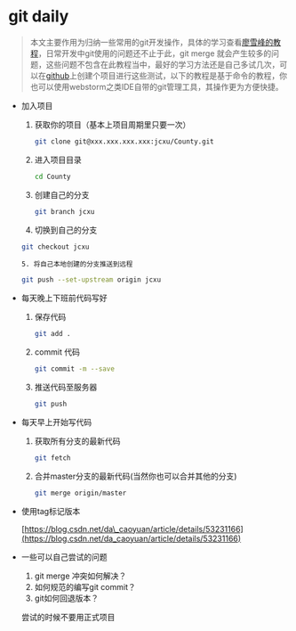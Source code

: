 # git daily

> 本文主要作用为归纳一些常用的git开发操作，具体的学习查看[廖雪峰的教程](https://www.liaoxuefeng.com/wiki/0013739516305929606dd18361248578c67b8067c8c017b000)，日常开发中git使用的问题还不止于此，git merge 就会产生较多的问题，这些问题不包含在此教程当中，最好的学习方法还是自己多试几次，可以在[github](https://github.com/)上创建个项目进行这些测试，以下的教程是基于命令的教程，你也可以使用webstorm之类IDE自带的git管理工具，其操作更为方便快捷。

* 加入项目

  1. 获取你的项目（基本上项目周期里只要一次）

     ```bash
     git clone git@xxx.xxx.xxx.xxx:jcxu/County.git
     ```

  2. 进入项目目录

     ```bash
     cd County
     ```

  3. 创建自己的分支

     ```bash
     git branch jcxu
     ```

  4. 切换到自己的分支

  ```bash
  git checkout jcxu
  ```

      5. 将自己本地创建的分支推送到远程

  ```bash
  git push --set-upstream origin jcxu
  ```

* 每天晚上下班前代码写好
  1. 保存代码

     ```bash
     git add .
     ```

  2. commit 代码

     ```bash
     git commit -m --save
     ```

  3. 推送代码至服务器

     ```bash
     git push
     ```
* 每天早上开始写代码
  1. 获取所有分支的最新代码

     ```bash
     git fetch
     ```

  2. 合并master分支的最新代码\(当然你也可以合并其他的分支\)

     ```bash
     git merge origin/master
     ```
* 使用tag标记版本

  [https://blog.csdn.net/da\_caoyuan/article/details/53231166](https://blog.csdn.net/da_caoyuan/article/details/53231166)

* 一些可以自己尝试的问题

  1. git merge 冲突如何解决？
  2. 如何规范的编写git commit？
  3. git如何回退版本？

  尝试的时候不要用正式项目

